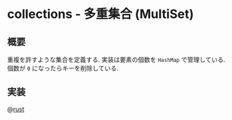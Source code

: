 # collections - 多重集合 (MultiSet)

## 概要

重複を許すような集合を定義する.
実装は要素の個数を `HashMap` で管理している.
個数が `0` になったらキーを削除している.

## 実装

@[rust](procon-rs/src/collections/multiset.rs)

